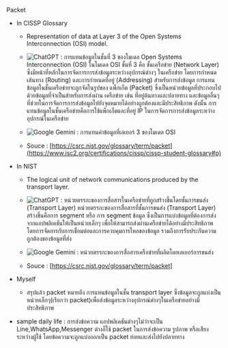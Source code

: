 Packet
- In CISSP Glossary
  - Representation of data at Layer 3 of the Open Systems Interconnection (OSI) model.
    
  - ![ChatGPT](https://img.shields.io/badge/chatGPT-74aa9c?style=for-the-badge&logo=openai&logoColor=white) : การแทนข้อมูลในชั้นที่ 3 ของโมเดล Open Systems Interconnection (OSI) ในโมเดล OSI ชั้นที่ 3 คือ ชั้นเครือข่าย (Network Layer) ซึ่งมีหน้าที่หลักในการจัดการการส่งข้อมูลระหว่างอุปกรณ์ต่างๆ ในเครือข่าย โดยการกำหนดเส้นทาง (Routing) และการกำหนดที่อยู่ (Addressing) สำหรับการส่งข้อมูล การแทนข้อมูลในชั้นเครือข่ายจะถูกจัดในรูปของ แพ็กเก็ต (Packet) ซึ่งเป็นหน่วยข้อมูลที่ประกอบไปด้วยข้อมูลที่จำเป็นสำหรับการส่งผ่าน เครือข่าย เช่น ที่อยู่ต้นทางและปลายทาง และข้อมูลอื่นๆ ที่ช่วยในการจัดการการส่งข้อมูลไปยังจุดหมายได้อย่างถูกต้องและมีประสิทธิภาพ ดังนั้น การแทนข้อมูลในชั้นเครือข่ายคือการใช้แพ็กเก็ตและที่อยู่ IP ในการจัดการการส่งข้อมูลระหว่าง อุปกรณ์ในเครือข่าย
    
  - ![Google Gemini](https://img.shields.io/badge/google%20gemini-8E75B2?style=for-the-badge&logo=google%20gemini&logoColor=white)  : การแทนค่าข้อมูลที่เลเยอร์ 3 ของโมเดล OSI
 
  - Souce : [https://csrc.nist.gov/glossary/term/packet](https://www.isc2.org/certifications/cissp/cissp-student-glossary#p)

- In NIST
  - The logical unit of network communications produced by the transport layer.
    
  - ![ChatGPT](https://img.shields.io/badge/chatGPT-74aa9c?style=for-the-badge&logo=openai&logoColor=white) : หน่วยตรรกะของการสื่อสารในเครือข่ายที่ถูกสร้างขึ้นโดยชั้นการขนส่ง (Transport Layer) หน่วยตรรกะของการสื่อสารที่ชั้นการขนส่ง (Transport Layer) สร้างขึ้นคือการ segment หรือ การ segment ข้อมูล ซึ่งเป็นการแบ่งข้อมูลที่ต้องการส่งจากแอปพลิเคชันให้เป็นหน่วยเล็กๆ เพื่อให้สามารถส่งผ่านเครือข่ายได้อย่างมีประสิทธิภาพ โดยการจัดการกับการเชื่อมต่อและการควบคุมการไหลของข้อมูล รวมถึงการรับประกันความถูกต้องของข้อมูลที่ส่ง
    
  - ![Google Gemini](https://img.shields.io/badge/google%20gemini-8E75B2?style=for-the-badge&logo=google%20gemini&logoColor=white)  : หน่วยตรรกะของการสื่อสารเครือข่ายที่ผลิตโดยเลเยอร์การขนส่ง
 
  - Souce : [https://csrc.nist.gov/glossary/term/packet]
    
- Myself
  - สรุปแล้ว packet หมายถึง การแทนข้อมูลในชั้น transport layer ซึ่งข้อมูลจะถูกแบ่งเป็นหน่วยเล็กๆ(เรียกว่า packet)เพื่อส่งข้อมูลระหว่างอุปกรณ์ต่างๆในเครือข่ายอย่างมีประสิทธิภาพ
- sample daily life : การส่งข้อความ แอปพลิเคชันต่างๆไม่ว่าจะเป็น Line,WhatsApp,Messenger ต่างก็ใช้ packet ในการส่งข้อความ รูปภาพ หรือเสียงระหว่างผู้ใช้ โดยข้อความจะถูกแบ่งออกเป็น packet ย่อยและส่งไปยังปลายทาง
